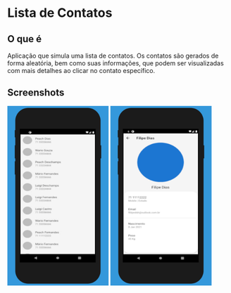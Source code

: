 # Lista de Contatos

## O que é

Aplicação que simula uma lista de contatos. Os contatos são gerados de forma aleatória, bem como suas informações, que podem ser visualizadas com mais detalhes ao clicar no contato específico.

## Screenshots

<img src="screenshots/screenshot_1.png" width=230/> <img src="screenshots/screenshot_2.png" width=230/>
